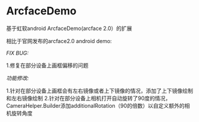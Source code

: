 # ArcfaceDemo
基于虹软android ArcfaceDemo(arcface 2.0）的扩展

相比于官网发布的arcface2.0 android demo:

*FIX BUG:*

1.修复在部分设备上画框偏移的问题

*功能修改:*

1.针对在部分设备上画框会有左右镜像或者上下镜像的情况，添加了上下镜像绘制和左右镜像绘制
2.针对在部分设备上相机打开自动旋转了90度的情况，CameraHelper.Builder添加additionalRotation（90的倍数）以自定义额外的相机旋转角度
